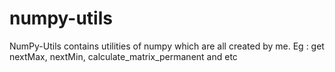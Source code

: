numpy-utils
===========

NumPy-Utils contains utilities of numpy which are all created by me. Eg : get nextMax, nextMin, calculate_matrix_permanent and etc

